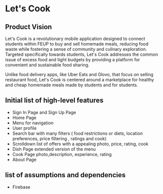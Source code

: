 # Let's Cook

## Product Vision

Let's Cook is a revolutionary mobile application designed to connect students within FEUP to buy and sell homemade meals, reducing food waste while fostering a sense of community and culinary exploration. Targeted specifically towards students, Let's Cook addresses the common issue of excess food and tight budgets by providing a platform for convenient and sustainable food sharing.

Unlike food delivery apps, like Uber Eats and Glovo, that focus on selling restaurant food, Let's Cook is centered around a marketplace for healthy and cheap homemade meals made by students and for students.

## Initial list of high-level features
- Sign In Page and Sign Up Page
- Home Page
- Menu for navigation
- User profile
- Search bar with many filters ( food restrictions or diets, location preferences, price filtering , ratings and cook)
- Scrolldown list of offers with a appealing photo, price, rating, cook
- Dish Page extended version of the menu
- Cook Page photo,description, experience, rating
- About Page

## list of assumptions and dependencies
- Firebase
